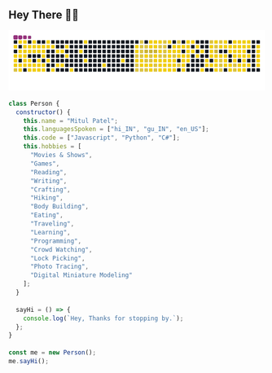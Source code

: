 ## Hey There 👋🏽

<picture>
  <source media="(prefers-color-scheme: dark)" srcset="https://github.com/bittricky/bittricky/blob/output/github-snake-dark.svg" />
  <source media="(prefers-color-scheme: light)" srcset="https://github.com/bittricky/bittricky/blob/output/github-snake.svg" />
  <img alt="github-snake" src="https://github.com/bittricky/bittricky/blob/output/github-snake.gif" />
</picture>

```js
class Person {
  constructor() {
    this.name = "Mitul Patel";
    this.languagesSpoken = ["hi_IN", "gu_IN", "en_US"];
    this.code = ["Javascript", "Python", "C#"];
    this.hobbies = [
      "Movies & Shows",
      "Games",
      "Reading",
      "Writing",
      "Crafting",
      "Hiking",
      "Body Building",
      "Eating",
      "Traveling",
      "Learning",
      "Programming",
      "Crowd Watching",
      "Lock Picking",
      "Photo Tracing",
      "Digital Miniature Modeling"
    ];
  }

  sayHi = () => {
    console.log(`Hey, Thanks for stopping by.`);
  };
}

const me = new Person();
me.sayHi();
```
